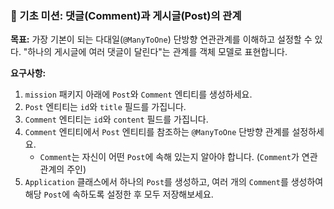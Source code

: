 ### 🥉 기초 미션: 댓글(Comment)과 게시글(Post)의 관계

**목표:** 가장 기본이 되는 다대일(`@ManyToOne`) 단방향 연관관계를 이해하고 설정할 수 있다. "하나의 게시글에 여러 댓글이 달린다"는 관계를 객체 모델로 표현합니다.

**요구사항:**
1.  `mission` 패키지 아래에 `Post`와 `Comment` 엔티티를 생성하세요.
2.  `Post` 엔티티는 `id`와 `title` 필드를 가집니다.
3.  `Comment` 엔티티는 `id`와 `content` 필드를 가집니다.
4.  `Comment` 엔티티에서 `Post` 엔티티를 참조하는 `@ManyToOne` 단방향 관계를 설정하세요.
    * `Comment`는 자신이 어떤 `Post`에 속해 있는지 알아야 합니다. (`Comment`가 연관관계의 주인)
5.  `Application` 클래스에서 하나의 `Post`를 생성하고, 여러 개의 `Comment`를 생성하여 해당 `Post`에 속하도록 설정한 후 모두 저장해보세요.
